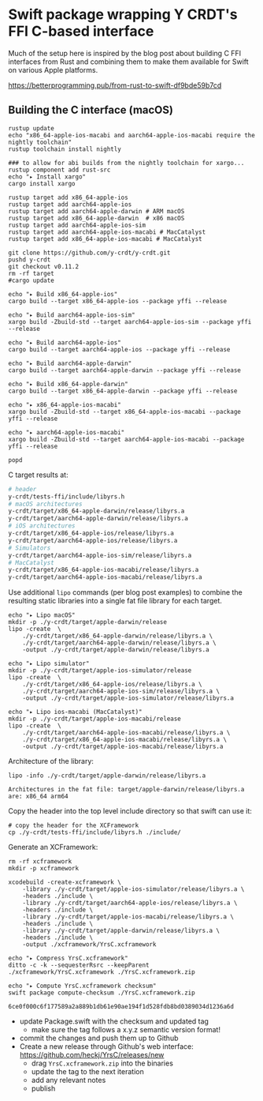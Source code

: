 # Swift package wrapping Y CRDT's FFI C-based interface

Much of the setup here is inspired by the blog post about building
C FFI interfaces from Rust and combining them to make them available
for Swift on various Apple platforms.

https://betterprogramming.pub/from-rust-to-swift-df9bde59b7cd

## Building the C interface (macOS)

    rustup update
    echo "x86_64-apple-ios-macabi and aarch64-apple-ios-macabi require the nightly toolchain"
    rustup toolchain install nightly

    ### to allow for abi builds from the nightly toolchain for xargo...
    rustup component add rust-src
    echo "▸ Install xargo"
    cargo install xargo

    rustup target add x86_64-apple-ios
    rustup target add aarch64-apple-ios
    rustup target add aarch64-apple-darwin # ARM macOS
    rustup target add x86_64-apple-darwin  # x86 macOS
    rustup target add aarch64-apple-ios-sim
    rustup target add aarch64-apple-ios-macabi # MacCatalyst
    rustup target add x86_64-apple-ios-macabi # MacCatalyst

    git clone https://github.com/y-crdt/y-crdt.git
    pushd y-crdt
    git checkout v0.11.2
    rm -rf target
    #cargo update

    echo "▸ Build x86_64-apple-ios"
    cargo build --target x86_64-apple-ios --package yffi --release

    echo "▸ Build aarch64-apple-ios-sim"
    xargo build -Zbuild-std --target aarch64-apple-ios-sim --package yffi --release

    echo "▸ Build aarch64-apple-ios"
    cargo build --target aarch64-apple-ios --package yffi --release

    echo "▸ Build aarch64-apple-darwin"
    cargo build --target aarch64-apple-darwin --package yffi --release

    echo "▸ Build x86_64-apple-darwin"
    cargo build --target x86_64-apple-darwin --package yffi --release

    echo "▸ x86_64-apple-ios-macabi"
    xargo build -Zbuild-std --target x86_64-apple-ios-macabi --package yffi --release

    echo "▸ aarch64-apple-ios-macabi"
    xargo build -Zbuild-std --target aarch64-apple-ios-macabi --package yffi --release

    popd

C target results at:

```bash
# header
y-crdt/tests-ffi/include/libyrs.h
# macOS architectures
y-crdt/target/x86_64-apple-darwin/release/libyrs.a
y-crdt/target/aarch64-apple-darwin/release/libyrs.a
# iOS architectures
y-crdt/target/x86_64-apple-ios/release/libyrs.a
y-crdt/target/aarch64-apple-ios/release/libyrs.a
# Simulators
y-crdt/target/aarch64-apple-ios-sim/release/libyrs.a
# MacCatalyst
y-crdt/target/x86_64-apple-ios-macabi/release/libyrs.a
y-crdt/target/aarch64-apple-ios-macabi/release/libyrs.a
```

Use additional `lipo` commands (per blog post examples) to combine the resulting static libraries into a single fat file library for each target.

    echo "▸ Lipo macOS"
    mkdir -p ./y-crdt/target/apple-darwin/release
    lipo -create  \
        ./y-crdt/target/x86_64-apple-darwin/release/libyrs.a \
        ./y-crdt/target/aarch64-apple-darwin/release/libyrs.a \
        -output ./y-crdt/target/apple-darwin/release/libyrs.a

    echo "▸ Lipo simulator"
    mkdir -p ./y-crdt/target/apple-ios-simulator/release
    lipo -create  \
        ./y-crdt/target/x86_64-apple-ios/release/libyrs.a \
        ./y-crdt/target/aarch64-apple-ios-sim/release/libyrs.a \
        -output ./y-crdt/target/apple-ios-simulator/release/libyrs.a

    echo "▸ Lipo ios-macabi (MacCatalyst)"
    mkdir -p ./y-crdt/target/apple-ios-macabi/release
    lipo -create  \
        ./y-crdt/target/aarch64-apple-ios-macabi/release/libyrs.a \
        ./y-crdt/target/x86_64-apple-ios-macabi/release/libyrs.a \
        -output ./y-crdt/target/apple-ios-macabi/release/libyrs.a

Architecture of the library:

    lipo -info ./y-crdt/target/apple-darwin/release/libyrs.a
`Architectures in the fat file: target/apple-darwin/release/libyrs.a are: x86_64 arm64`

Copy the header into the top level include directory so that swift can
use it:

    # copy the header for the XCFramework
    cp ./y-crdt/tests-ffi/include/libyrs.h ./include/

Generate an XCFramework:

    rm -rf xcframework
    mkdir -p xcframework

    xcodebuild -create-xcframework \
        -library ./y-crdt/target/apple-ios-simulator/release/libyrs.a \
        -headers ./include \
        -library ./y-crdt/target/aarch64-apple-ios/release/libyrs.a \
        -headers ./include \
        -library ./y-crdt/target/apple-ios-macabi/release/libyrs.a \
        -headers ./include \
        -library ./y-crdt/target/apple-darwin/release/libyrs.a \
        -headers ./include \
        -output ./xcframework/YrsC.xcframework

    echo "▸ Compress YrsC.xcframework"
    ditto -c -k --sequesterRsrc --keepParent ./xcframework/YrsC.xcframework ./YrsC.xcframework.zip

    echo "▸ Compute YrsC.xcframework checksum"
    swift package compute-checksum ./YrsC.xcframework.zip

`6ce0f000c6f177589a2a889b1db61e90ae194f1d528fdb8bd0389034d1236a6d`

- update Package.swift with the checksum and updated tag
  - make sure the tag follows a x.y.z semantic version format!
- commit the changes and push them up to Github
- Create a new release through Github's web interface: https://github.com/heckj/YrsC/releases/new
  - drag `YrsC.xcframework.zip` into the binaries
  - update the tag to the next iteration
  - add any relevant notes
  - publish
